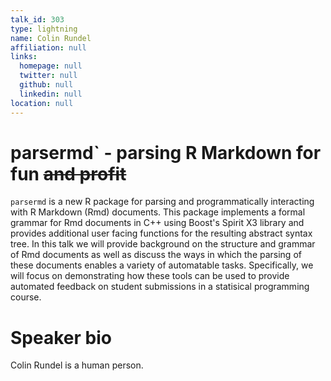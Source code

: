 ```yaml
---
talk_id: 303
type: lightning
name: Colin Rundel
affiliation: null
links:
  homepage: null
  twitter: null
  github: null
  linkedin: null
location: null
---
```


# parsermd` - parsing R Markdown for fun ~~and profit~~

`parsermd` is a new R package for parsing and programmatically interacting with R Markdown (Rmd) documents. This package implements a formal grammar for Rmd documents in C++ using Boost's Spirit X3 library and provides additional user facing functions for the resulting abstract syntax tree. In this talk we will provide background on the structure and grammar of Rmd documents as well as discuss the ways in which the parsing of these documents enables a variety of automatable tasks. Specifically, we will focus on demonstrating how these tools can be used to provide automated feedback on student submissions in a statisical programming course.

# Speaker bio

Colin Rundel is a human person.
